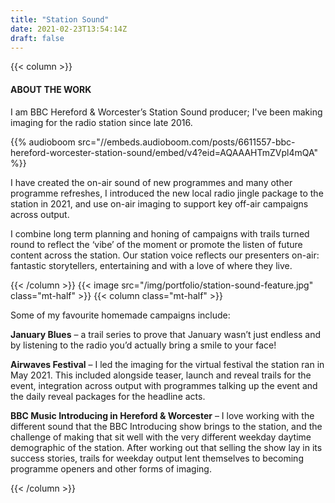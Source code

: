 ```yaml
---
title: "Station Sound"
date: 2021-02-23T13:54:14Z
draft: false
---
```

{{< column >}}
<h4>ABOUT THE WORK</h4>
<p>
	I am BBC Hereford & Worcester’s Station Sound producer; I've been making imaging for the radio station since late 2016.
</p>
{{% audioboom src="//embeds.audioboom.com/posts/6611557-bbc-hereford-worcester-station-sound/embed/v4?eid=AQAAAHTmZVpl4mQA" %}}
<p>
	I have created the on-air sound of new programmes and many other programme refreshes, I introduced the new local radio jingle package to the station in 2021, and use on-air imaging to support key off-air campaigns across output.
</p>
<p>
	I combine long term planning and honing of campaigns with trails turned round to reflect the ‘vibe’ of the moment or promote the listen of future content across the station. Our station voice reflects our presenters on-air: fantastic storytellers, entertaining and with a love of where they live.
</p>
{{< /column >}}
{{< image src="/img/portfolio/station-sound-feature.jpg" class="mt-half" >}}
{{< column class="mt-half" >}}
<p>
	Some of my favourite homemade campaigns include:
</p>
<p>
	<b>January Blues</b> – a trail series to prove that January wasn’t just endless and by listening to the radio you’d actually bring a smile to your face!
<p>
	<b>Airwaves Festival</b> – I led the imaging for the virtual festival the station ran in May 2021. This included alongside teaser, launch and reveal trails for the event, integration across output with programmes talking up the event and the daily reveal packages for the headline acts.
</p>
<p>
	<b>BBC Music Introducing in Hereford &amp; Worcester</b> – I love working with the different sound that the BBC Introducing show brings to the station, and the challenge of making that sit well with the very different weekday daytime demographic of the station. After working out that selling the show lay in its success stories, trails for weekday output lent themselves to becoming programme openers and other forms of imaging.
</p>
{{< /column >}}
